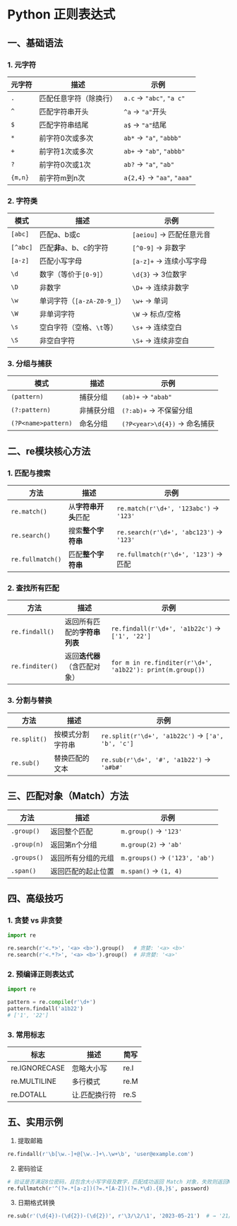 # Python 正则表达式

## 一、基础语法

### 1. 元字符

| 元字符     | 描述          | 示例                         |
|---------|-------------|----------------------------|
| `.`     | 匹配任意字符（除换行） | `a.c` → `"abc"`, `"a c"`   |
| `^`     | 匹配字符串开头     | `^a` → `"a"`开头             |
| `$`     | 匹配字符串结尾     | `a$` → `"a"`结尾             |
| `*`     | 前字符0次或多次    | `ab*` → `"a"`, `"abbb"`    |
| `+`     | 前字符1次或多次    | `ab+` → `"ab"`, `"abbb"`   |
| `?`     | 前字符0次或1次    | `ab?` → `"a"`, `"ab"`      |
| `{m,n}` | 前字符m到n次     | `a{2,4}` → `"aa"`, `"aaa"` |

### 2. 字符类

| 模式       | 描述                   | 示例                 |
|----------|----------------------|--------------------|
| `[abc]`  | 匹配a、b或c              | `[aeiou]` → 匹配任意元音 |
| `[^abc]` | 匹配**非**a、b、c的字符      | `[^0-9]` → 非数字     |
| `[a-z]`  | 匹配小写字母               | `[a-z]+` → 连续小写字母  |
| `\d`     | 数字（等价于`[0-9]`）       | `\d{3}` → 3位数字     |
| `\D`     | 非数字                  | `\D+` → 连续非数字      |
| `\w`     | 单词字符（`[a-zA-Z0-9_]`） | `\w+` → 单词         |
| `\W`     | 非单词字符                | `\W` → 标点/空格       |
| `\s`     | 空白字符（空格、`\t`等）       | `\s+` → 连续空白       |
| `\S`     | 非空白字符                | `\S+` → 连续非空白      |

### 3. 分组与捕获

| 模式                  | 描述    | 示例                       |
|---------------------|-------|--------------------------|
| `(pattern)`         | 捕获分组  | `(ab)+` → `"abab"`       |
| `(?:pattern)`       | 非捕获分组 | `(?:ab)+` → 不保留分组        |
| `(?P<name>pattern)` | 命名分组  | `(?P<year>\d{4})` → 命名捕获 |

## 二、re模块核心方法

### 1. 匹配与搜索

| 方法               | 描述           | 示例                                      |
|------------------|--------------|-----------------------------------------|
| `re.match()`     | 从**字符串开头**匹配 | `re.match(r'\d+', '123abc')` → `'123'`  |
| `re.search()`    | 搜索**整个字符串**  | `re.search(r'\d+', 'abc123')` → `'123'` |
| `re.fullmatch()` | 匹配**整个字符串**  | `re.fullmatch(r'\d+', '123')` → 匹配      |

### 2. 查找所有匹配

| 方法              | 描述               | 示例                                                        |
|-----------------|------------------|-----------------------------------------------------------|
| `re.findall()`  | 返回所有匹配的**字符串列表** | `re.findall(r'\d+', 'a1b22c')` → `['1', '22']`            |
| `re.finditer()` | 返回**迭代器**（含匹配对象） | `for m in re.finditer(r'\d+', 'a1b22'): print(m.group())` |

### 3. 分割与替换

| 方法           | 描述       | 示例                                               |
|--------------|----------|--------------------------------------------------|
| `re.split()` | 按模式分割字符串 | `re.split(r'\d+', 'a1b22c')` → `['a', 'b', 'c']` |
| `re.sub()`   | 替换匹配的文本  | `re.sub(r'\d+', '#', 'a1b22')` → `'a#b#'`        |

## 三、匹配对象（Match）方法

| 方法          | 描述        | 示例                             |
|-------------|-----------|--------------------------------|
| `.group()`  | 返回整个匹配    | `m.group()` → `'123'`          |
| `.group(n)` | 返回第n个分组   | `m.group(2)` → `'ab'`          |
| `.groups()` | 返回所有分组的元组 | `m.groups()` → `('123', 'ab')` |
| `.span()`   | 返回匹配的起止位置 | `m.span()` → `(1, 4)`          |

## 四、高级技巧

### 1. 贪婪 vs 非贪婪

```python
import re

re.search(r'<.*>', '<a> <b>').group()   # 贪婪: '<a> <b>'
re.search(r'<.*?>', '<a> <b>').group()  # 非贪婪: '<a>'
```

### 2. 预编译正则表达式

```python
import re

pattern = re.compile(r'\d+')
pattern.findall('a1b22')
# ['1', '22']
```

### 3. 常用标志

| 标志            | 描述       | 简写    |
|---------------|----------|-------|
| re.IGNORECASE | 	忽略大小写   | 	re.I |
| re.MULTILINE	 | 多行模式     | 	re.M |
| re.DOTALL     | 	让.匹配换行符 | 	re.S |


## 五、实用示例

1. 提取邮箱  
```python
re.findall(r'\b[\w.-]+@[\w.-]+\.\w+\b', 'user@example.com')
```
2. 密码验证  
```python
# 验证是否满足8位密码，且包含大小写字母及数字，匹配成功返回 Match 对象，失败则返回None
re.fullmatch(r'^(?=.*[a-z])(?=.*[A-Z])(?=.*\d).{8,}$', password)
```
3. 日期格式转换  
```python
re.sub(r'(\d{4})-(\d{2})-(\d{2})', r'\3/\2/\1', '2023-05-21')  # → '21/05/2023'
```
